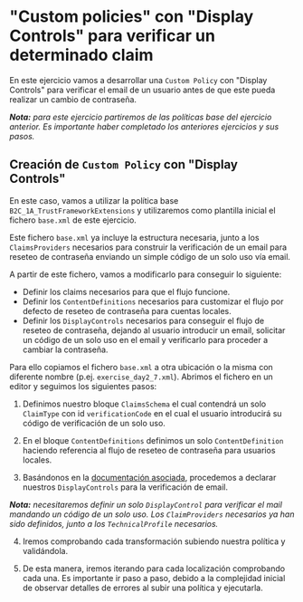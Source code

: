 # "Custom policies" con "Display Controls" para verificar un determinado claim

En este ejercicio vamos a desarrollar una `Custom Policy` con "Display Controls" para verificar el email de un usuario antes de que este pueda realizar un cambio de contraseña.

_**Nota:** para este ejercicio partiremos de las políticas base del ejercicio anterior. Es importante haber completado los anteriores ejercicios y sus pasos._

## Creación de `Custom Policy` con "Display Controls"

En este caso, vamos a utilizar la política base `B2C_1A_TrustFrameworkExtensions` y utilizaremos como plantilla inicial el fichero `base.xml` de este ejercicio.

Este fichero `base.xml` ya incluye la estructura necesaria, junto a los `ClaimsProviders` necesarios para construir la verificación de un email para reseteo de contraseña enviando un simple código de un solo uso vía email.

A partir de este fichero, vamos a modificarlo para conseguir lo siguiente:
- Definir los claims necesarios para que el flujo funcione.
- Definir los `ContentDefinitions` necesarios para customizar el flujo por defecto de reseteo de contraseña para cuentas locales.
- Definir los `DisplayControls` necesarios para conseguir el flujo de reseteo de contraseña, dejando al usuario introducir un email, solicitar un código de un solo uso en el email y verificarlo para proceder a cambiar la contraseña.


Para ello copiamos el fichero `base.xml` a otra ubicación o la misma con diferente nombre (p.ej. `exercise_day2_7.xml`).
Abrimos el fichero en un editor y seguimos los siguientes pasos:

1. Definimos nuestro bloque `ClaimsSchema` el cual contendrá un solo `ClaimType` con id `verificationCode` en el cual el usuario introducirá su código de verificación de un solo uso.

2. En el bloque `ContentDefinitions` definimos un solo `ContentDefinition` haciendo referencia al flujo de reseteo de contraseña para usuarios locales.

3. Basándonos en la [documentación asociada](https://learn.microsoft.com/en-us/azure/active-directory-b2c/display-controls#display-control-actions), procedemos a declarar nuestros `DisplayControls` para la verificación de email.

_**Nota:** necesitaremos definir un solo `DisplayControl` para verificar el mail mandando un código de un solo uso. Los `ClaimProviders` necesarios ya han sido definidos, junto a los `TechnicalProfile` necesarios._

4. Iremos comprobando cada transformación subiendo nuestra política y validándola.

5. De esta manera, iremos iterando para cada localización comprobando cada una. Es importante ir paso a paso, debido a la complejidad inicial de observar detalles de errores al subir una política y ejecutarla.
